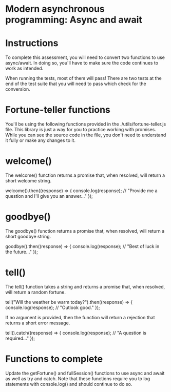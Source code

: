 # Modern asynchronous programming: Async and await
# Instructions
To complete this assessment, you will need to convert two functions to use async/await. In doing so, you'll have to make sure the code continues to work as intended.

When running the tests, most of them will pass! There are two tests at the end of the test suite that you will need to pass which check for the conversion.

# Fortune-teller functions
You'll be using the following functions provided in the ./utils/fortune-teller.js file. This library is just a way for you to practice working with promises. While you can see the source code in the file, you don't need to understand it fully or make any changes to it.

# welcome()
The welcome() function returns a promise that, when resolved, will return a short welcome string.

welcome().then((response) => {
  console.log(response);
  // "Provide me a question and I'll give you an answer..."
});

# goodbye()
The goodbye() function returns a promise that, when resolved, will return a short goodbye string.

goodbye().then((response) => {
  console.log(response);
  // "Best of luck in the future..."
});

# tell()
The tell() function takes a string and returns a promise that, when resolved, will return a random fortune.

tell("Will the weather be warm today?").then((response) => {
  console.log(response);
  // "Outlook good."
});

If no argument is provided, then the function will return a rejection that returns a short error message.

tell().catch((response) => {
  console.log(response);
  // "A question is required..."
});

# Functions to complete
Update the getFortune() and fullSession() functions to use async and await as well as try and catch. Note that these functions require you to log statements with console.log() and should continue to do so.

